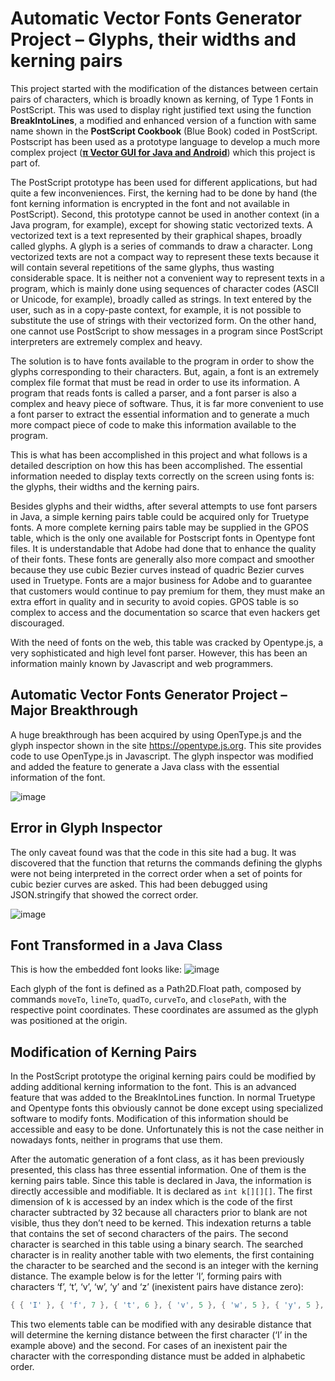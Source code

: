 # Automatic Vector Fonts Generator Project – Glyphs, their widths and kerning pairs

This project started with the modification of the distances between certain pairs of characters, which is broadly known as kerning, of Type 1 
Fonts in PostScript. This was used to display right justified text using the function **BreakIntoLines**, a modified and enhanced version of a 
function with same name shown in the **PostScript Cookbook** (Blue Book) coded in PostScript. Postscript has been used as a prototype language to 
develop a much more complex project ([**π Vector GUI for Java and Android**](https://github.com/nilostolte/Projects-Presentations/blob/main/%CF%80%20Vector%20GUI%20for%20Java%20and%20Android.md#%CF%80-vector-gui-for-java-and-android)) which this project is part of.
 

The PostScript prototype has been used for different applications, but had quite a few inconveniences. First, 
the kerning had to be done by hand (the font kerning information is encrypted in the font and not available in PostScript). Second, this 
prototype cannot be used in another context (in a Java program, for example), except for showing static vectorized texts.  A vectorized 
text is a text represented by their graphical shapes, broadly called glyphs. A glyph is a series of commands to draw a character. Long 
vectorized texts are not a compact way to represent these texts because it will contain several repetitions of the same glyphs, thus wasting 
considerable space. It is neither not a convenient way to represent texts in a program, which is mainly done using sequences of character 
codes (ASCII or Unicode, for example), broadly called as strings. In text entered by the user, such as in a copy-paste context, for example, 
it is not possible to substitute the use of strings with their vectorized form. On the other hand, one cannot use PostScript to show messages 
in a program since PostScript interpreters are extremely complex and heavy.

The solution is to have fonts available to the program in order to show the glyphs corresponding to their characters. But, again, a font is an 
extremely complex file format that must be read in order to use its information. A program that reads fonts is called a parser, and a font parser 
is also a complex and heavy piece of software. Thus, it is far more convenient to use a font parser to extract the essential information and to 
generate a much more compact piece of code to make this information available to the program.


This is what has been accomplished in this project and what follows is a detailed description on how this has been accomplished. The essential 
information needed to display texts correctly on the screen using fonts is: the glyphs, their widths and the kerning pairs.

Besides glyphs and their widths, after several attempts to use font parsers in Java, a simple kerning pairs table could be acquired only for 
Truetype fonts. A more complete kerning pairs table may be supplied in the GPOS table, which is the only one available for Postscript fonts 
in Opentype font files. It is understandable that Adobe had done that to enhance the quality of their fonts. These fonts are generally also 
more compact and smoother because they use cubic Bezier curves instead of quadric Bezier curves used in Truetype. Fonts are a major business 
for Adobe and to guarantee that customers would continue to pay premium for them, they must make an extra effort in quality and in security 
to avoid copies. GPOS table is so complex to access and the documentation so scarce that even hackers get discouraged. 

With the need of fonts on the web, this table was cracked by Opentype.js, a very sophisticated and high level font parser. However, this has 
been an information mainly known by  Javascript and web programmers.

## Automatic Vector Fonts Generator Project – Major Breakthrough

A huge breakthrough has been acquired by using OpenType.js and the glyph inspector shown in the site https://opentype.js.org. This site provides
code to use OpenType.js in Javascript. The glyph inspector was modified and added the feature to generate a Java class with the essential 
information of the font.

![image](https://user-images.githubusercontent.com/80269251/111824482-a8abe980-88bc-11eb-91e2-d5b6ec839360.png)

## Error in Glyph Inspector

The only caveat found was that the code in this site had a bug. It was discovered that the function that returns 
the commands defining the glyphs were not being interpreted in the correct order when a set of points for cubic bezier curves are asked. This had 
been debugged using JSON.stringify that showed the correct order.

![image](https://user-images.githubusercontent.com/80269251/111824666-e14bc300-88bc-11eb-9a9a-a6f099a83d40.png)

## Font Transformed in a Java Class

This is how the embedded font looks like:
![image](https://user-images.githubusercontent.com/80269251/111825065-6800a000-88bd-11eb-98f8-0fd820fcb665.png)

Each glyph of the font is defined as a Path2D.Float path, composed by commands `moveTo`, `lineTo`, `quadTo`, `curveTo`, and `closePath`, with the respective point coordinates. These coordinates are assumed as the glyph was positioned at the origin.

## Modification of Kerning Pairs

In the PostScript prototype the original kerning pairs could be modified by adding additional kerning
information to the font. This is an advanced feature that was added to the BreakIntoLines function. In normal
Truetype and Opentype fonts this obviously cannot be done except using specialized software to modify
fonts. Modification of this information should be accessible and easy to be done. Unfortunately this is not the
case neither in nowadays fonts, neither in programs that use them.

After the automatic generation of a font class, as it has been previously presented, this class has three
essential information. One of them is the kerning pairs table. Since this table is declared in Java, the
information is directly accessible and modifiable. It is declared as `int k[][][]`. The first dimension of k is
accessed by an index which is the code of the first character subtracted by 32 because all characters prior to
blank are not visible, thus they don’t need to be kerned. This indexation returns a table that contains the set of
second characters of the pairs. The second character is searched in this table using a binary search. The
searched character is in reality another table with two elements, the first containing the character to be
searched and the second is an integer with the kerning distance. The example below is for the letter ‘I’, forming
pairs with characters ‘f’, ‘t’, ‘v’, ‘w’, ‘y’ and ‘z’ (inexistent pairs have distance zero):

```Java
{ { 'I' }, { 'f', 7 }, { 't', 6 }, { 'v', 5 }, { 'w', 5 }, { 'y', 5 }, { 'z', 7 } },
```
This two elements table can be modified with any desirable distance that will determine the kerning distance between
the first character (‘I’ in the example above) and the second. For cases of an inexistent pair the character with
the corresponding distance must be added in alphabetic order.


